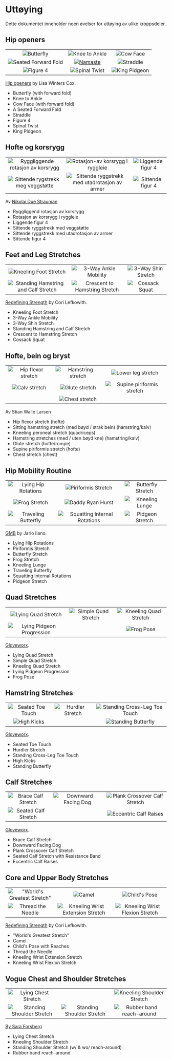 # Uttøying

Dette dokumentet inneholder noen øvelser for uttøying  av ulike kroppsdeler.

## Hip openers 

||||  
|:-:|:-:|:-:|  
|![Butterfly](./media/bilder/uttoying/lisa-winters-cox_butterfly-2.png) | ![Knee to Ankle](./media/bilder/uttoying/lisa-winters-cox_knee-to-ankle.png) | ![Cow Face](./media/bilder/uttoying/lisa-winters-cox_cow-face.png)|  
|![Seated Forward Fold](./media/bilder/uttoying/lisa-winters-cox_seated-forward-fold.png) | [![Namaste](./media/bilder/uttoying/lisa-winters-cox_namaste.png)](https://www.youtube.com/watch?v=YxKq84cF6Eg&list=PLCNBOxsx5-HxSH4Aj2N8j-7MYCB0YySYV&index=4&t=0s) | ![Straddle](./media/bilder/uttoying/lisa-winters-cox_straddle.png)|  
| ![Figure 4](./media/bilder/uttoying/lisa-winters-cox_figure-4.png) | ![Spinal Twist](./media/bilder/uttoying/lisa-winters-cox_spinal-twist.png) | ![King Pidgeon](./media/bilder/uttoying/lisa-winters-cox_king-pidgeon.png) | 

[Hip openers](https://www.youtube.com/watch?v=YxKq84cF6Eg&list=PLCNBOxsx5-HxSH4Aj2N8j-7MYCB0YySYV&index=4&t=0s) by Lisa Winters Cox.

* Butterfly (with forward fold)  
* Knee to Ankle  
* Cow Face (with forward fold)  
* A Seated Forward Fold  
* Straddle  
* Figure 4  
* Spinal Twist  
* King Pidgeon  

## Hofte og korsrygg

||||  
|:-:|:-:|:-:|  
|![Ryggliggende rotasjon av korsrygg](./media/bilder/uttoying/nikolai-due-strauman_rotasjon-korsrygg-1.jpg) | ![Rotasjon-av korsrygg i ryggleie](./media/bilder/uttoying/nikolai-due-strauman_rotasjon-korsrygg-2.jpg) | ![Liggende figur 4](./media/bilder/uttoying/nikolai-due-strauman_liggende-figur-4.jpg)|  
|![Sittende rygstrekk meg veggstøtte](./media/bilder/uttoying/nikolai-due-strauman_ryggstrekk-vegg.jpg) | ![Sittende ryggstrekk med utadrotasjon av armer](./media/bilder/uttoying/nikolai-due-strauman_ryggstrekk-armrotasjon.jpg) | ![Sittende figur 4](./media/bilder/uttoying/nikolai-due-strauman_sittende-figur-4.jpg)|  

Av [Nikolai Due Strauman](nikolai-due-strauman_hofta-og-korsryggen.pdf)
* Ryggliggend rotasjon av korsrygg
* Rotasjon av korsrygg i ryggleie
* Liggende figur 4
* Sittende ryggstrekk med veggstøtte
* Sittende ryggstrekk med utadrotasjon av armer
* Sittende figur 4

## Feet and Leg Stretches

||||  
|:-:|:-:|:-:|  
|![Kneeling Foot Stretch](./media/bilder/uttoying/cori-lefkowith_kneeling-foot-stretch.jpg) | ![3-Way Ankle Mobility](./media/bilder/uttoying/cori-lefkowith_3-way-ankle-mobility.jpg) | ![3-Way Shin Stretch](./media/bilder/uttoying/cori-lefkowith_3-way-shin-stretch.jpg)|  
|![Standing Hamstring and Calf Stretch](./media/bilder/uttoying/cori-lefkowith_standing-hamstring-calf-stretch.jpg) | ![Crescent to Hamstring Stretch](./media/bilder/uttoying/cori-lefkowith_crescent-to-hamstring-stretch.jpg) | ![Cossack Squat](./media/bilder/uttoying/cori-lefkowith_cossack-squat.jpg)|  

[Redefining Strength](https://redefiningstrength.com/35-stretches-stretch-head-toe/) by Cori Lefkowith.

* Kneeling Foot Stretch
* 3-Way Ankle Mobility
* 3-Way Shin Stretch
* Standing Hamstring and Calf Stretch
* Crescent to Hamstring Stretch
* Cossack Squat

## Hofte, bein og bryst

||||  
|:-:|:-:|:-:|  
|![Hip flexor stretch](./media/bilder/uttoying/stian-walle-larsen_hip-flexor-stretch.jpg) | ![Hamstring stretch](./media/bilder/uttoying/stian-walle-larsen_hamstring-stretch.jpg) | ![Lower leg stretch](./media/bilder/uttoying/stian-walle-larsen_lower-leg-stretch.jpg)|  
|![Calv stretch](./media/bilder/uttoying/stian-walle-larsen_calv-stretch.jpg) | ![Glute stretch](./media/bilder/uttoying/stian-walle-larsen_glute-stretch.jpg) | ![Supine piriformis stretch](./media/bilder/uttoying/stian-walle-larsen_supine-piriformis-stretch.jpg)|  
| | ![Chest stretch](./media/bilder/uttoying/stian-walle-larsen_chest-stretch.jpg) | | 

Av Stian Walle Larsen
* Hip flexor stretch (hofte)  
* Sitting hamstring stretch (med bøyd / strak bein) (hamstring/kalv)  
* Kneeling peroneal stretch (quadriceps) 
* Hamstring stretches (med / uten bøyd kne) (hamstring/kalv)  
* Glute stretch (hofte/rompe) 
* Supine piriformis stretch (hofte)  
* Chest stretch (chest)

## Hip Mobility Routine

||||  
|:-:|:-:|:-:|  
|![Lying Hip Rotations](./media/bilder/uttoying/jarlo-ilano_lying-hip-rotations.jpg) | ![Piriformis Stretch](./media/bilder/uttoying/jarlo-ilano_piriformis-stretch.jpg) | ![Butterfly Stretch](./media/bilder/uttoying/jarlo-ilano_butterfly-stretch.jpg)|  
|![Frog Stretch](./media/bilder/uttoying/jarlo-ilano_frog-stretch.jpg) | ![Daddy Ryan Hurst](./media/bilder/uttoying/jarlo-ilano_daddy-ryan-hurst.jpg) | ![Kneeling Lunge](./media/bilder/uttoying/jarlo-ilano_kneeling-lunge.jpg)|  
|![Traveling Butterfly](./media/bilder/uttoying/jarlo-ilano_traveling-butterfly.jpg) | ![Squatting Internal Rotations](./media/bilder/uttoying/jarlo-ilano_squatting-internal-rotations.jpg) | ![Pidgeon Stretch](./media/bilder/uttoying/jarlo-ilano_pidgeon-stretch.jpg)| 

[GMB](https://gmb.io/hip-mobility/) by Jarlo Ilano.

* Lying Hip Rotations  
* Piriformis Stretch  
* Butterfly Stretch  
* Frog Stretch  
* Kneeling Lunge  
* Traveling Butterfly
* Squatting Internal Rotations
* Pidgeon Stretch

## Quad Stretches 

||||  
|:-:|:-:|:-:|  
|![Lying Quad Stretch](./media/bilder/uttoying/gloveworx_lying-quad-stretch.jpg) | ![Simple Quad Stretch](./media/bilder/uttoying/gloveworx_simple-quad-stretch.jpg) | ![Kneeling Quad Stretch](./media/bilder/uttoying/gloveworx_kneeling-quad-stretch.jpg)|  
|![Lying Pidgeon Progression](./media/bilder/uttoying/gloveworx_lying-pidgeon-progression.jpg) | | ![Frog Pose](./media/bilder/uttoying/gloveworx_frog-pose.jpg)|    

[Gloveworx](https://www.gloveworx.com/blog/quad-stretches-help-become-unstoppable/).

* Lying Quad Stretch  
* Simple Quad Stretch
* Kneeling Quad Stretch
* Lying Pidgeon Progression
* Frog Pose

## Hamstring Stretches 

||||  
|:-:|:-:|:-:|  
|![Seated Toe Touch](./media/bilder/uttoying/gloveworx_seated-toe-touch.jpg) | ![Hurdler Stretch](./media/bilder/uttoying/gloveworx_hurdler-stretch.jpg) | ![Standing Cross-Leg Toe Touch](./media/bilder/uttoying/gloveworx_standing-cross-leg-toe-touch.jpg)|  
|![High Kicks](./media/bilder/uttoying/gloveworx_high-kicks.jpg) | | ![Standing Butterfly](./media/bilder/uttoying/gloveworx_standing-butterfly.jpg)|  

[Gloveworx](https://www.gloveworx.com/blog/five-hamstring-stretches-become-unstoppable/).

* Seated Toe Touch
* Hurdler Stretch
* Standing Cross-Leg Toe Touch
* High Kicks
* Standing Butterfly

## Calf Stretches 

||||  
|:-:|:-:|:-:|  
|![Brace Calf Stretch](./media/bilder/uttoying/gloveworx_brace-calf-stretch.jpg) | ![Downward Facing Dog](./media/bilder/uttoying/gloveworx_downward-facing-dog.jpg) | ![Plank Crossover Calf Stretch](./media/bilder/uttoying/gloveworx_crossover-calf-stretch.jpg)|  
|![Seated Calf Stretch](./media/bilder/uttoying/gloveworx_seated-calf-stretch.jpg) | | ![Eccentric Calf Raises](./media/bilder/uttoying/gloveworx_eccentric-calf-raises.jpg)|  

[Gloveworx](https://www.gloveworx.com/blog/5-calf-stretches-become-unstoppable/).

* Brace Calf Stretch  
* Downward Facing Dog  
* Plank Crossover Calf Stretch  
* Seated Calf Stretch with Resistance Band  
* Eccentric Calf Raises  

## Core and Upper Body Stretches

||||  
|:-:|:-:|:-:|  
|!["World's Greatest Stretch"](./media/bilder/uttoying/cori-lefkowith_worlds-greatest-stretch.jpg) | ![Camel](./media/bilder/uttoying/cori-lefkowith_camel.jpg) | ![Child's Pose](./media/bilder/uttoying/cori-lefkowith_childs-pose.jpg)|  
|![Thread the Needle](./media/bilder/uttoying/cori-lefkowith_thread-the-needle.jpg) | ![Kneeling Wrist Extension Stretch](./media/bilder/uttoying/cori-lefkowith_kneeling-wrist-extension-stretch.jpg) | ![Kneeling Wrist Flexion Stretch](./media/bilder/uttoying/cori-lefkowith_kneeling-wrist-flexion-stretch.jpg)|  

[Redefining Strength](https://redefiningstrength.com/35-stretches-stretch-head-toe/) by Cori Lefkowith.

* "World's Greatest Stretch"
* Camel
* Child's Pose with Reaches
* Thread the Needle
* Kneeling Wrist Extension Stretch
* Kneeling Wrist Flexion Stretch

## Vogue Chest and Shoulder Stretches

||||  
|:-:|:-:|:-:|  
|![Lying Chest Stretch](./media/bilder/uttoying/sara-forsberg_lying-chest-stretch.jpg) | | ![Kneeling Shoulder Stretch](./media/bilder/uttoying/sara-forsberg_kneeling-shoulder-stretch.jpg)|
|![Standing Shoulder Stretch](./media/bilder/uttoying/sara-forsberg_standing-shoulder-stretch.jpg)| ![Standing Shoulder Stretch](./media/bilder/uttoying/sara-forsberg_standing-shoulder-stretch-with-reach-around.jpg) | ![Rubber band reach-around](./media/bilder/uttoying/sara-forsberg_rubber-band-reach-around.jpg)|  

[By Sara Forsberg](./media/bilder/uttoying/2020-03-24_stretches.mp4)

* Lying Chest Stretch
* Kneeling Shoulder Stretch
* Standing Shoulder Stretch (w/ & wo/ reach-around)
* Rubber band reach-around

